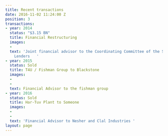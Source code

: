 ```yaml
---
title: Recent transactions
date: 2016-11-02 11:24:00 Z
position: 3
transactions:
- year: 2014
  status: "$3.15 BN"
  title: Financial Restructuring
  images:
  - 
  text: 'Joint financial advisor to the Coordinating Committee of the Secured Vessel
    Lenders   '
- year: 2015
  status: Sold
  title: T4U / Fishman Group to Blackstone
  images:
  - 
  - 
  text: Financial Advisor to the fishman group
- year: 2016
  status: Sold
  title: Har-Tuv Plant to Someone
  images:
  - 
  - 
  text: 'Financial Advisor to Nesher and Clal Industries '
layout: page
---
```


